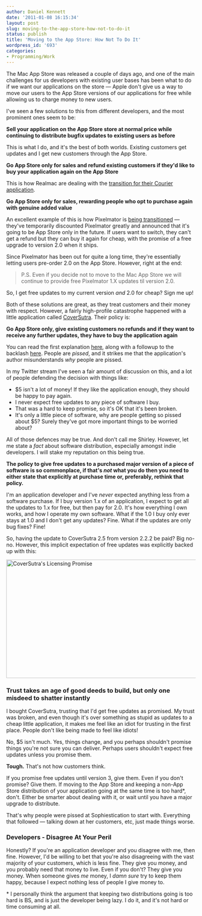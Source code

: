 ```yaml
---
author: Daniel Kennett
date: '2011-01-08 16:15:34'
layout: post
slug: moving-to-the-app-store-how-not-to-do-it
status: publish
title: 'Moving to the App Store: How Not To Do It'
wordpress_id: '693'
categories:
- Programming/Work
---
```


<p>The Mac App Store was released a couple of days ago, and one of the main challenges for us developers with existing user bases has been what to do if we want our applications on the store — Apple don't give us a way to move our users to the App Store versions of our applications for free while allowing us to charge money to new users.</p>
<p>I've seen a few solutions to this from different developers, and the most prominent ones seem to be:</p>
<p><strong>Sell your application on the App Store store at normal price while continuing to distribute bugfix updates to existing users as before</strong></p>
<p>This is what I do, and it's the best of both worlds. Existing customers get updates and I get new customers through the App Store.</p>
<p><strong>Go App Store only for sales and refund existing customers if they'd like to buy your application again on the App Store</strong></p>
<p>This is how Realmac are dealing with the <a href="http://realmacsoftware.com/blog/mac-app-store-pricing">transition for their Courier application</a>.</p>
<p><strong>Go App Store only for sales, rewarding people who opt to purchase again with genuine added value</strong></p>
<p>An excellent example of this is how Pixelmator is <a href="http://www.pixelmator.com/">being transitioned</a> — they've temporarily discounted Pixelmator greatly and announced that it's going to be App Store only in the future. If users want to switch, they can't get a refund but they can buy it again for cheap, with the promise of a free upgrade to version 2.0 when it ships.</p>
<p>Since Pixelmator has been out for quite a long time, they're essentially letting users pre-order 2.0 on the App Store. However, right at the end:</p>
<blockquote>
<p>P.S. Even if you decide not to move to the Mac App Store we will continue to provide free Pixelmator 1.X updates til version 2.0.</p>
</blockquote>
<p>So, I get free updates to my current version <em>and</em> 2.0 for cheap? Sign me up!</p>
<p>Both of these solutions are great, as they treat customers and their money with respect. However, a fairly high-profile catastrophe happened with a little application called <a href="http://www.sophiestication.com/coversutra/">CoverSutra</a>. Their policy is:</p>
<p><strong>Go App Store only, give existing customers no refunds and if they want to receive any further updates, they have to buy the application again</strong></p>
<p>You can read the first explanation <a href="http://www.sophiestication.com/blog/coversutra-2-5/">here</a>, along with a followup to the backlash <a href="http://www.sophiestication.com/blog/about-coversutra-the-mac-app-store-and-sanity/">here</a>. People are <em>pissed</em>, and it strikes me that the application's author misunderstands <em>why</em> people are pissed.</p>
<p>In my Twitter stream I've seen a fair amount of discussion on this, and a lot of people defending the decision with things like:</p>
<ul>
<li>$5 isn't a lot of money! If they like the application enough, they should be happy to pay again.</li>
<li>I never expect free updates to any piece of software I buy.</li>
<li>That was a hard to keep promise, so it's OK that it's been broken.</li>
<li>It's only a little piece of software, why are people getting so pissed about $5? Surely they've got more important things to be worried about?</li>
</ul>
<p>All of those defences may be true. And don't call me Shirley. However, let me state a <em>fact</em> about software distribution, especially amongst indie developers. I will stake my reputation on this being true.</p>
<p><strong>The policy to give free updates to a purchased major version of a piece of software is so commonplace, if that's <em>not</em> what you do then you need to either state that explicitly at purchase time or, preferably, rethink that policy.</strong></p>
<p>I'm an application developer and I've <em>never</em> expected anything less from a software purchase. If I buy version 1.x of an application, I expect to get all the updates to 1.x for free, but then pay for 2.0. It's how everything I own works, and how I operate my own software. What if the 1.0 I buy only ever stays at 1.0 and I don't get any updates? Fine. What if the updates are only bug fixes? Fine!</p>
<p>So, having the update to CoverSutra 2.5 from version 2.2.2 be paid? Big no-no. However, this implicit expectation of free updates was explicitly backed up with this:</p>
<p><img style="display: block; margin-left: auto; margin-right: auto; border: 0px initial initial;" src="http://ikennd.ac/pictures/for_posts/2011/01/coversutra.png" border="0" alt="CoverSutra's Licensing Promise" width="590" height="315" /></p>
<h3>Trust takes an age of good deeds to build, but only one misdeed to shatter instantly</h3>
<p>I bought CoverSutra, trusting that I'd get free updates as promised. My trust was broken, and even though it's over something as stupid as updates to a cheap little application, it makes me feel like an idiot for trusting in the first place. People don't like being made to feel like idiots!</p>
<p>No, $5 isn't much. Yes, things change, and you perhaps shouldn't promise things you're not sure you can deliver. Perhaps users shouldn't expect free updates unless you promise them.</p>
<p><strong>Tough.</strong> That's not how customers think.</p>
<p>If you promise free updates until version 3, give them. Even if you don't promise? Give them. If moving to the App Store and keeping a non-App Store distribution of your application going at the same time is too hard*, don't. Either be smarter about dealing with it, or wait until you have a major upgrade to distribute.</p>
<p>That's why people were pissed at Sophiestication to start with. Everything that followed — talking down at her customers, etc, just made things worse.</p>
<h3>Developers - Disagree At Your Peril</h3>
<p>Honestly? If you're an application developer and you disagree with me, then fine. However, I'd be willing to bet that you're also disagreeing with the vast majority of your customers, which is less fine. They give you money, and you probably need that money to live. Even if you don't? They give you money. When someone gives <em>me</em> money, I <em>damn sure</em> try to keep them happy, because I expect nothing less of people I give money to.</p>
<p>* I personally think the argument that keeping two distributions going is too hard is BS, and is just the developer being lazy. I do it, and it's not hard or time consuming at all.</p>